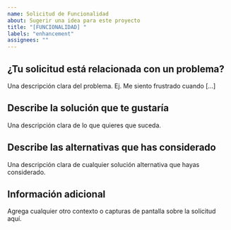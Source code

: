 ```yaml
---
name: Solicitud de Funcionalidad
about: Sugerir una idea para este proyecto
title: "[FUNCIONALIDAD] "
labels: "enhancement"
assignees: ""
---
```


## ¿Tu solicitud está relacionada con un problema?

Una descripción clara del problema. Ej. Me siento frustrado cuando [...]

## Describe la solución que te gustaría

Una descripción clara de lo que quieres que suceda.

## Describe las alternativas que has considerado

Una descripción clara de cualquier solución alternativa que hayas considerado.

## Información adicional

Agrega cualquier otro contexto o capturas de pantalla sobre la solicitud aquí.
